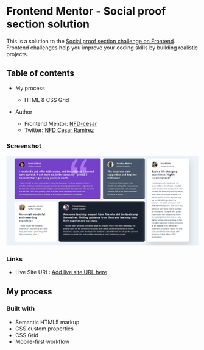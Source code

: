 # Frontend Mentor - Social proof section solution

This is a solution to the [Social proof section challenge on Frontend](https://www.frontendmentor.io/challenges/social-proof-section-6e0qTv_bA). Frontend challenges help you improve your coding skills by building realistic projects. 

## Table of contents

- My process

  - HTML & CSS Grid

- Author
  - Frontend Mentor: [NFD-cesar](https://www.frontendmentor.io/profile/NFD-cesar)
  - Twitter: [NFD César Ramírez](https://twitter.com/nfd_cesar)

### Screenshot

![](./images/Captura.PNG)

### Links

- Live Site URL: [Add live site URL here](https://nfd-cesar.github.io/testimonials-grid-section/)

## My process
### Built with

- Semantic HTML5 markup
- CSS custom properties
- CSS Grid
- Mobile-first workflow